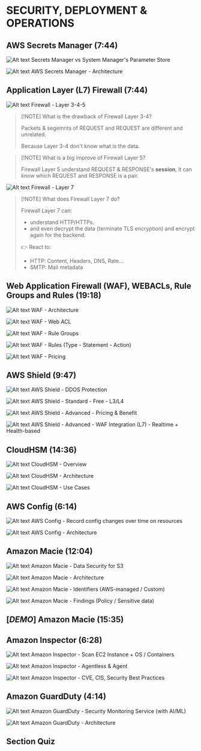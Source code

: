 # SECURITY, DEPLOYMENT & OPERATIONS

## AWS Secrets Manager (7:44)

![Alt text](<images/Screenshot from 2023-10-12 15-56-41.png>)
Secrets Manager vs System Manager's Parameter Store

![Alt text](../2000-SECURITY_DEPLOYMENTS_OPERATIONS/00_LEARNINGAIDS/SecretsManager-1.png)
AWS Secrets Manager - Architecture

## Application Layer (L7) Firewall (7:44)

![Alt text](../2000-SECURITY_DEPLOYMENTS_OPERATIONS/00_LEARNINGAIDS/L7Firewalls-1.png)
Firewall - Layer 3-4-5

> [!NOTE] What is the drawback of Firewall Layer 3-4?
>
> Packets & segemnts of REQUEST and REQUEST are different and unrelated.
>
> Because Layer 3-4 don't know what is the data.

> [!NOTE] What is a big improve of Firewall Layer 5?
>
> Firewall Layer 5 understand REQUEST & RESPONSE's **session**, it can know which REQUEST and RESPONSE is a pair.

![Alt text](../2000-SECURITY_DEPLOYMENTS_OPERATIONS/00_LEARNINGAIDS/L7Firewalls-2.png)
Firewall - Layer 7

> [!NOTE] What does Firewall Layer 7 do?
>
> Firewall Layer 7 can:
>
> - understand HTTP/HTTPs.
> - and even decrypt the data (terminate TLS encryption) and encrypt again for the backend.
>
> 👉️ React to:
>
> - HTTP: Content, Headers, DNS, Rate...
> - SMTP: Mail metadata

## Web Application Firewall (WAF), WEBACLs, Rule Groups and Rules (19:18)

![Alt text](../2000-SECURITY_DEPLOYMENTS_OPERATIONS/00_LEARNINGAIDS/Web-Application-Firewall-WAF-1.png)
WAF - Architecture

![Alt text](<images/Screenshot from 2023-10-12 19-26-21.png>)
WAF - Web ACL

![Alt text](<images/Screenshot from 2023-10-12 19-28-54.png>)
WAF - Rule Groups

![Alt text](<images/Screenshot from 2023-10-12 19-33-04.png>)
WAF - Rules (Type - Statement - Action)

![Alt text](<images/Screenshot from 2023-10-12 19-35-18.png>)
WAF - Pricing

## AWS Shield (9:47)

![Alt text](<images/Screenshot from 2023-10-12 20-05-01.png>)
AWS Shield - DDOS Protection

![Alt text](<images/Screenshot from 2023-10-12 20-09-47.png>)
AWS Shield - Standard - Free - L3/L4

![Alt text](<images/Screenshot from 2023-10-12 20-11-55.png>)
AWS Shield - Advanced - Pricing & Benefit

![Alt text](<images/Screenshot from 2023-10-12 20-13-40.png>)
AWS Shield - Advanced - WAF Integration (L7) - Realtime + Health-based

## CloudHSM (14:36)

![Alt text](<images/Screenshot from 2023-10-12 20-23-56.png>)
CloudHSM - Overview

![Alt text](../2000-SECURITY_DEPLOYMENTS_OPERATIONS/00_LEARNINGAIDS/CloudHSM-1.png)
CloudHSM - Architecture

![Alt text](<images/Screenshot from 2023-10-12 20-29-06.png>)
CloudHSM - Use Cases

## AWS Config (6:14)

![Alt text](<images/Screenshot from 2023-10-12 20-46-24.png>)
AWS Config - Record config changes over time on resources

![Alt text](../2000-SECURITY_DEPLOYMENTS_OPERATIONS/00_LEARNINGAIDS/AWSConfig-1.png)
AWS Config - Architecture

## Amazon Macie (12:04)

![Alt text](<images/Screenshot from 2023-10-12 20-54-30.png>)
Amazon Macie - Data Security for S3

![Alt text](../2000-SECURITY_DEPLOYMENTS_OPERATIONS/00_LEARNINGAIDS/AmazonMacie-1.png)
Amazon Macie - Architecture

![Alt text](<images/Screenshot from 2023-10-12 20-57-03.png>)
Amazon Macie - Identifiers (AWS-managed / Custom)

![Alt text](<images/Screenshot from 2023-10-12 20-58-44.png>)
Amazon Macie - Findings (Policy / Sensitive data)

## [_DEMO_] Amazon Macie (15:35)

## Amazon Inspector (6:28)

![Alt text](<images/Screenshot from 2023-10-12 23-56-58.png>)
Amazon Inspector - Scan EC2 Instance + OS / Containers

![Alt text](<images/Screenshot from 2023-10-13 00-01-16.png>)
Amazon Inspector - Agentless & Agent

![Alt text](<images/Screenshot from 2023-10-13 00-02-23.png>)
Amazon Inspector - CVE, CIS, Security Best Practices

## Amazon GuardDuty (4:14)

![Alt text](<images/Screenshot from 2023-10-13 00-07-29.png>)
Amazon GuardDuty - Security Monitoring Service (with AI/ML)

![Alt text](../2000-SECURITY_DEPLOYMENTS_OPERATIONS/00_LEARNINGAIDS/AmazonGuardduty-1.png)
Amazon GuardDuty - Architecture

## Section Quiz
